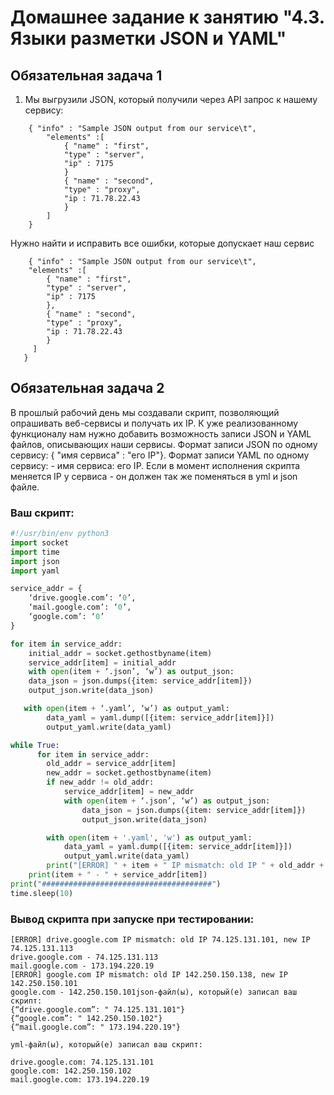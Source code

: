 # Домашнее задание к занятию "4.3. Языки разметки JSON и YAML"

## Обязательная задача 1

1. Мы выгрузили JSON, который получили через API запрос к нашему сервису:
```
    { "info" : "Sample JSON output from our service\t",
        "elements" :[
            { "name" : "first",
            "type" : "server",
            "ip" : 7175 
            }
            { "name" : "second",
            "type" : "proxy",
            "ip : 71.78.22.43
            }
        ]
    }
```
Нужно найти и исправить все ошибки, которые допускает наш сервис
```
    { "info" : "Sample JSON output from our service\t",
    "elements" :[
        { "name" : "first",
        "type" : "server",
        "ip" : 7175 
        },
        { "name" : "second",
        "type" : "proxy",
        "ip : 71.78.22.43
        }
     ]
   }
```
## Обязательная задача 2
В прошлый рабочий день мы создавали скрипт, позволяющий опрашивать веб-сервисы и получать их IP. К уже реализованному функционалу нам нужно добавить возможность записи JSON и YAML файлов, описывающих наши сервисы. Формат записи JSON по одному сервису: { "имя сервиса" : "его IP"}. Формат записи YAML по одному сервису: - имя сервиса: его IP. Если в момент исполнения скрипта меняется IP у сервиса - он должен так же поменяться в yml и json файле.

### Ваш скрипт:
```python
#!/usr/bin/env python3
import socket
import time
import json
import yaml

service_addr = {
    ‘drive.google.com’: ‘0’,
    ‘mail.google.com’: ‘0’,
    ‘google.com’: ‘0’
}

for item in service_addr:
    initial_addr = socket.gethostbyname(item)
    service_addr[item] = initial_addr
    with open(item + ‘.json’, ‘w’) as output_json:
    data_json = json.dumps({item: service_addr[item]})
    output_json.write(data_json)

   with open(item + ‘.yaml’, ‘w’) as output_yaml:
        data_yaml = yaml.dump([{item: service_addr[item]}])
        output_yaml.write(data_yaml)

while True:
      for item in service_addr:
        old_addr = service_addr[item]
        new_addr = socket.gethostbyname(item)
        if new_addr != old_addr:
            service_addr[item] = new_addr
            with open(item + ‘.json’, ‘w’) as output_json:
                data_json = json.dumps({item: service_addr[item]})
                output_json.write(data_json)

        with open(item + '.yaml', 'w') as output_yaml:
            data_yaml = yaml.dump([{item: service_addr[item]}])
            output_yaml.write(data_yaml)
        print("[ERROR] " + item + " IP mismatch: old IP " + old_addr + ", new IP " + new_addr)
    print(item + " - " + service_addr[item])
print("######################################")
time.sleep(10)
```

### Вывод скрипта при запуске при тестировании:
```
[ERROR] drive.google.com IP mismatch: old IP 74.125.131.101, new IP 74.125.131.113
drive.google.com - 74.125.131.113
mail.google.com - 173.194.220.19
[ERROR] google.com IP mismatch: old IP 142.250.150.138, new IP 142.250.150.101
google.com - 142.250.150.101json-файл(ы), который(е) записал ваш скрипт:
{“drive.google.com”: " 74.125.131.101"}
{“google.com”: " 142.250.150.102"}
{“mail.google.com”: " 173.194.220.19"}

yml-файл(ы), который(е) записал ваш скрипт:

drive.google.com: 74.125.131.101
google.com: 142.250.150.102
mail.google.com: 173.194.220.19
```
